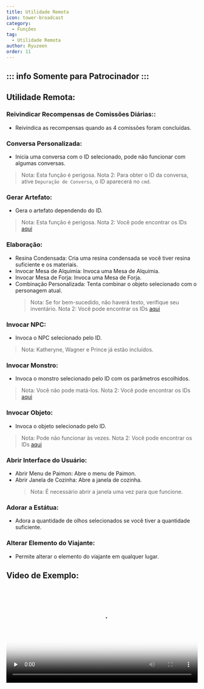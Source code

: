 ```yaml
---
title: Utilidade Remota
icon: tower-broadcast
category:
  - Funções
tag:
  - Utilidade Remota
author: Ryuzeen
order: 11
---
```


::: info Somente para Patrocinador
:::
---
## Utilidade Remota:
### Reivindicar Recompensas de Comissões Diárias::
- Reivindica as recompensas quando as 4 comissões foram concluídas.
### Conversa Personalizada:
- Inicia uma conversa com o ID selecionado, pode não funcionar com algumas conversas.
> Nota: Esta função é perigosa.
> Nota 2: Para obter o ID da conversa, ative `Depuração de Conversa`, o ID aparecerá no `cmd`.
### Gerar Artefato:
- Gera o artefato dependendo do ID.
> Nota: Esta função é perigosa.
> Nota 2: Você pode encontrar os IDs [aqui](https://github.com/jie65535/GrasscutterCommandGenerator/blob/main/Source/GrasscutterTools/Resources/en-us/Gadget.txt)
### Elaboração:
- Resina Condensada: Cria uma resina condensada se você tiver resina suficiente e os materiais.
- Invocar Mesa de Alquimia: Invoca uma Mesa de Alquimia.
- Invocar Mesa de Forja: Invoca uma Mesa de Forja.
- Combinação Personalizada: Tenta combinar o objeto selecionado com o personagem atual.
    > Nota: Se for bem-sucedido, não haverá texto, verifique seu inventário.
    > Nota 2: Você pode encontrar os IDs [aqui](https://github.com/jie65535/GrasscutterCommandGenerator/blob/main/Source/GrasscutterTools/Resources/en-us/Item.txt)
### Invocar NPC:
- Invoca o NPC selecionado pelo ID.
> Nota: Katheryne, Wagner e Prince já estão incluídos.
### Invocar Monstro:
- Invoca o monstro selecionado pelo ID com os parâmetros escolhidos.
> Nota: Você não pode matá-los.
> Nota 2: Você pode encontrar os IDs [aqui](https://github.com/jie65535/GrasscutterCommandGenerator/blob/main/Source/GrasscutterTools/Resources/en-us/Monster.txt)
### Invocar Objeto:
- Invoca o objeto selecionado pelo ID.
> Nota: Pode não funcionar às vezes.
> Nota 2: Você pode encontrar os IDs [aqui](https://github.com/jie65535/GrasscutterCommandGenerator/blob/main/Source/GrasscutterTools/Resources/en-us/Item.txt)
### Abrir Interface do Usuário:
- Abrir Menu de Paimon: Abre o menu de Paimon.
- Abrir Janela de Cozinha: Abre a janela de cozinha.
    > Nota: É necessário abrir a janela uma vez para que funcione.
### Adorar a Estátua:
- Adora a quantidade de olhos selecionados se você tiver a quantidade suficiente.
### Alterar Elemento do Viajante:
- Permite alterar o elemento do viajante em qualquer lugar.

## Video de Exemplo:

<video controls preload="none" width="100%" poster="https://nextcloud.atruicardona.xyz/s/TrwzrHqCr2sMyS4/preview"><source src="https://nextcloud.atruicardona.xyz/s/TrwzrHqCr2sMyS4/download" type="video/mp4"></video>
